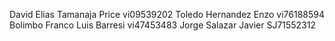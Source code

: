 David Elias Tamanaja Price vi09539202
Toledo Hernandez Enzo vi76188594
Bolimbo Franco Luis Barresi vi47453483
Jorge Salazar Javier SJ71552312
